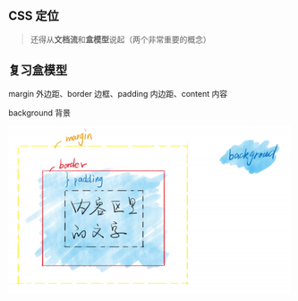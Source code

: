 ## CSS 定位

> 还得从**文档流**和**盒模型**说起（两个非常重要的概念）

## 复习盒模型

margin 外边距、border 边框、padding 内边距、content 内容

background 背景

![image-20200727181035065](images/dZI4nGAVN93b62F.png)


